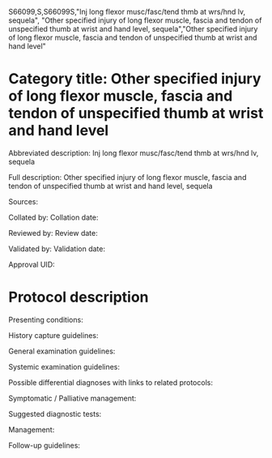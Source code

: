 S66099,S,S66099S,"Inj long flexor musc/fasc/tend thmb at wrs/hnd lv, sequela", "Other specified injury of long flexor muscle, fascia and tendon of unspecified thumb at wrist and hand level, sequela","Other specified injury of long flexor muscle, fascia and tendon of unspecified thumb at wrist and hand level"
# Category title: Other specified injury of long flexor muscle, fascia and tendon of unspecified thumb at wrist and hand level

Abbreviated description: Inj long flexor musc/fasc/tend thmb at wrs/hnd lv, sequela

Full description: Other specified injury of long flexor muscle, fascia and tendon of unspecified thumb at wrist and hand level, sequela

Sources:

Collated by:
Collation date:

Reviewed by:
Review date:

Validated by:
Validation date:

Approval UID:

# Protocol description

Presenting conditions:

History capture guidelines:

General examination guidelines:

Systemic examination guidelines:

Possible differential diagnoses with links to related protocols:

Symptomatic / Palliative management:

Suggested diagnostic tests:

Management:

Follow-up guidelines:
